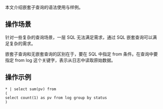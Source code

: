 本文介绍嵌套子查询的语法使用与样例。

## 操作场景

针对一些复杂的查询场景，一层 SQL 无法满足需求，通过 SQL 嵌套查询可以满足复杂的需求。

嵌套子查询和无嵌套查询的区别在于，要在 SQL 中指定 from 条件。在查询中要指定 from log 这个关键字，表示从日志中读取原始数据。


## 操作示例

```
* | select sum(pv) from 
(
select count(1) as pv from log group by status 
)
```

